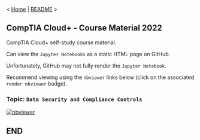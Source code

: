 < [Home](https://github.com/SeanOhAileasa) | [README](https://github.com/SeanOhAileasa/cdp-data-security-and-compliance-controls/blob/main/README.md) >

## CompTIA Cloud+ - Course Material 2022

CompTIA Cloud+ self-study course material.

Can view the ``Jupyter Notebooks`` as a static HTML page on GitHub.

Unfortunately, GitHub may not fully render the ``Jupyter Notebook``.

Recommend viewing using the ``nbviewer`` links below (click on the associated ``render nbviewer`` badge).

### Topic: ``Data Security and Compliance Controls``

[![nbviewer](https://raw.githubusercontent.com/jupyter/design/master/logos/Badges/nbviewer_badge.svg)](https://nbviewer.jupyter.org/github/SeanOhAileasa/cdp-data-security-and-compliance-controls/blob/main/cdp-data-security-and-compliance-controls.ipynb)

## END